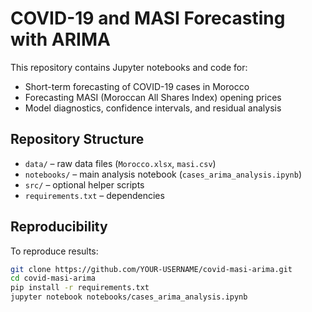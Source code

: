 # COVID-19 and MASI Forecasting with ARIMA

This repository contains Jupyter notebooks and code for:
- Short-term forecasting of COVID-19 cases in Morocco
- Forecasting MASI (Moroccan All Shares Index) opening prices
- Model diagnostics, confidence intervals, and residual analysis

## Repository Structure
- `data/` – raw data files (`Morocco.xlsx`, `masi.csv`)
- `notebooks/` – main analysis notebook (`cases_arima_analysis.ipynb`)
- `src/` – optional helper scripts
- `requirements.txt` – dependencies

## Reproducibility
To reproduce results:
```bash
git clone https://github.com/YOUR-USERNAME/covid-masi-arima.git
cd covid-masi-arima
pip install -r requirements.txt
jupyter notebook notebooks/cases_arima_analysis.ipynb
